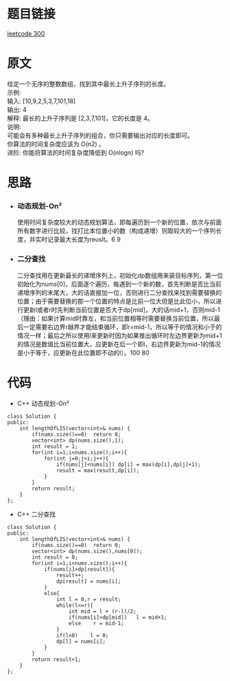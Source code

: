 # 题目链接
[leetcode 300](https://leetcode-cn.com/problems/longest-increasing-subsequence/)

# 原文
给定一个无序的整数数组，找到其中最长上升子序列的长度。  
示例:  
输入: [10,9,2,5,3,7,101,18]  
输出: 4   
解释: 最长的上升子序列是 [2,3,7,101]，它的长度是 4。  
说明:  
可能会有多种最长上升子序列的组合，你只需要输出对应的长度即可。  
你算法的时间复杂度应该为 O(n2) 。  
进阶: 你能将算法的时间复杂度降低到 O(nlogn) 吗?

# 思路
- ### **动态规划-On²**
  使用时间复杂度较大的动态规划算法，即每遍历到一个新的位置，依次与前面所有数字进行比较，找打比本位置小的数（构成递增）则取较大的一个序列长度，并实时记录最大长度为reuslt。6 9

- ### **二分查找**
  二分查找用在更新最长的递增序列上，初始化dp数组用来装目标序列，第一位初始化为nums[0]，后面逐个遍历，每遇到一个新的数，首先判断是否比当前递增序列的末尾大，大的话直接加一位，否则进行二分查找来找到需要替换的位置；由于需要替换的那一个位置的特点是比前一位大但是比此位小，所以进行更新l或者r时先判断当前位置是否大于dp[mid]，大的话mid+1，否则mid-1（理由：如果计算mid时靠左，和当前位置相等时需要替换当前位置，所以最后一定需要右边界r越界才能结束循环，即r=mid-1，所以等于的情况和小于的情况一样；最后之所以使用l来更新时因为如果推出循环时左边界更新为mid+1的情况是数值比当前位置大，应更新在后一个即l，右边界更新为mid-1的情况是小于等于，应更新在此位置即不动的l）。100 80

# 代码
- C++ 动态规划-On²
```
class Solution {
public:
    int lengthOfLIS(vector<int>& nums) {
        if(nums.size()==0)  return 0;
        vector<int> dp(nums.size(),1);
        int result = 1;
        for(int i=1;i<nums.size();i++){
            for(int j=0;j<i;j++){
                if(nums[j]<nums[i]) dp[i] = max(dp[i],dp[j]+1);
                result = max(result,dp[i]);
            }
        }
        return result;
    }
};
```
- C++ 二分查找
```
class Solution {
public:
    int lengthOfLIS(vector<int>& nums) {
        if(nums.size()==0)  return 0;
        vector<int> dp(nums.size(),nums[0]);
        int result = 0;
        for(int i=1;i<nums.size();i++){
            if(nums[i]>dp[result]){
                result++;
                dp[result] = nums[i];
            }
            else{
                int l = 0,r = result;
                while(l<=r){
                    int mid = l + (r-l)/2;
                    if(nums[i]>dp[mid])   l = mid+1;
                    else    r = mid-1;
                }
                if(l<0)    l = 0;
                dp[l] = nums[i];
            }
        }
        return result+1;
    }
};
```